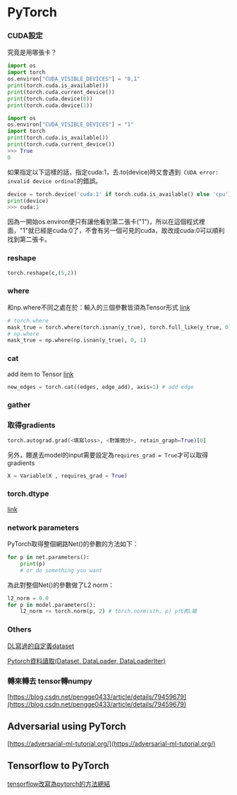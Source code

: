 # PyTorch

### CUDA設定

究竟是用哪張卡？

```python
import os
import torch
os.environ["CUDA_VISIBLE_DEVICES"] = "0,1"
print(torch.cuda.is_available())
print(torch.cuda.current_device())
print(torch.cuda.device(0))
print(torch.cuda.device(1))
```

```python
import os
os.environ["CUDA_VISIBLE_DEVICES"] = "1"
import torch
print(torch.cuda.is_available())
print(torch.cuda.current_device())
>>> True
0
```

如果指定以下這樣的話，指定cuda:1，去.to(device)時又會遇到``` CUDA error: invalid device ordinal```的錯誤。

```python
device = torch.device('cuda:1' if torch.cuda.is_available() else 'cpu')
print(device)
>>> cuda:1
```

因為一開始os.environ便只有讓他看到第二張卡("1")，所以在這個程式裡面，"1"就已經是cuda:0了，不會有另一個可見的cuda，故改成cuda:0可以順利找到第二張卡。



### reshape

```python
torch.reshape(c,(5,2))
```

### where

和np.where不同之處在於：輸入的三個參數皆須為Tensor形式 [link](https://blog.csdn.net/xijuezhu8128/article/details/86590562)

```python
# torch.where
mask_true = torch.where(torch.isnan(y_true), torch.full_like(y_true, 0), torch.full_like(y_true, 1))
# np.where
mask_true = np.where(np.isnan(y_true), 0, 1)
```

### cat

add item to Tensor [link](https://stackoverflow.com/questions/61101919/how-can-i-add-an-element-to-a-pytorch-tensor-along-a-certain-dimension)

```python
new_edges = torch.cat((edges, edge_add), axis=1) # add edge
```

### gather



### 取得gradients

```python
torch.autograd.grad(<填寫loss>, <對誰微分>, retain_graph=True)[0]
```

另外，餵進去model的input需要設定為`requires_grad = True`才可以取得gradients

```python
X = Variable(X , requires_grad = True)
```

### torch.dtype

[link](https://pytorch.org/docs/stable/tensor_attributes.html)

### network parameters

PyTorch取得整個網路Net()的參數的方法如下：

```python
for p in net.parameters():
    print(p)
    # or do something you want
```

為此對整個Net()的參數做了L2 norm：

```python
l2_norm = 0.0
for p in model.parameters():
    l2_norm += torch.norm(p, 2) # torch.norm(sth, p) p代表L幾
```



### Others

[DL寫過的自定義dataset](https://github.com/matchawu/DL_HW3/blob/master/GAN_source_code/main.py)

[Pytorch資料讀取(Dataset, DataLoader, DataLoaderIter)](https://www.itread01.com/content/1545234667.html)

### 轉來轉去 tensor轉numpy

[https://blog.csdn.net/pengge0433/article/details/79459679](https://blog.csdn.net/pengge0433/article/details/79459679)

## Adversarial using PyTorch

[https://adversarial-ml-tutorial.org/](https://adversarial-ml-tutorial.org/)

## Tensorflow to PyTorch

[tensorflow改寫為pytorch的方法總結](https://blog.csdn.net/lrt366/article/details/96211913)